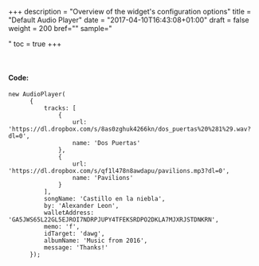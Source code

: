 +++
description = "Overview of the widget's configuration options"
title = "Default Audio Player"
date = "2017-04-10T16:43:08+01:00"
draft = false
weight = 200
bref=""
sample="<div id='dawg'></div>"
toc = true
+++

<div id="dawg"></div>
<br />

#### Code:
```
new AudioPlayer(
      {
          tracks: [
              {
                  url: 'https://dl.dropbox.com/s/8as0zghuk4266kn/dos_puertas%20%281%29.wav?dl=0',
                  name: 'Dos Puertas'
              },
              {
                  url: 'https://dl.dropbox.com/s/qf1l478n8awdapu/pavilions.mp3?dl=0',
                  name: 'Pavilions'
              }
          ],
          songName: 'Castillo en la niebla',
          by: 'Alexander Leon',
          walletAddress: 'GA5JWS65L22GL5EJROI7NDRPJUPY4TFEKSRDPO2DKLA7MJXRJSTDNKRN',
          memo: 'f',
          idTarget: 'dawg',
          albumName: 'Music from 2016',
          message: 'Thanks!'
      });
```

<br />
<br />
<br />
<br />
<br />
<br />
